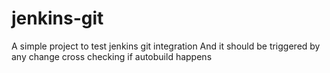 # jenkins-git
A simple project to test jenkins git integration
And it should be triggered by any change
cross checking if autobuild happens
